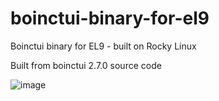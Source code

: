 # boinctui-binary-for-el9
Boinctui binary for EL9 - built on Rocky Linux

Built from boinctui 2.7.0 source code

![image](https://user-images.githubusercontent.com/5606151/218669699-00dc049b-5777-461b-b141-e84af4e1d93b.png)
